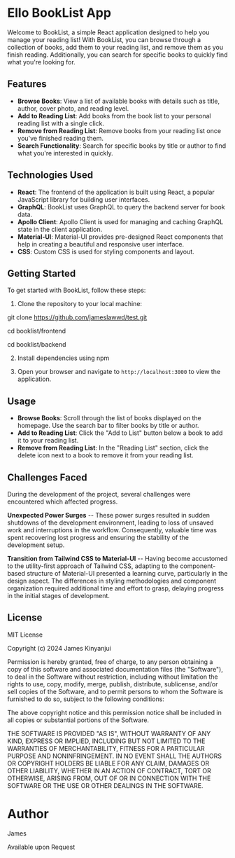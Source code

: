 #  Ello BookList App

Welcome to BookList, a simple React application designed to help you manage your reading list! With BookList, you can browse through a collection of books, add them to your reading list, and remove them as you finish reading. Additionally, you can search for specific books to quickly find what you're looking for.

## Features

- **Browse Books**: View a list of available books with details such as title, author, cover photo, and reading level.
- **Add to Reading List**: Add books from the book list to your personal reading list with a single click.
- **Remove from Reading List**: Remove books from your reading list once you've finished reading them.
- **Search Functionality**: Search for specific books by title or author to find what you're interested in quickly.

## Technologies Used

- **React**: The frontend of the application is built using React, a popular JavaScript library for building user interfaces.
- **GraphQL**: BookList uses GraphQL to query the backend server for book data.
- **Apollo Client**: Apollo Client is used for managing and caching GraphQL state in the client application.
- **Material-UI**: Material-UI provides pre-designed React components that help in creating a beautiful and responsive user interface.
- **CSS**: Custom CSS is used for styling components and layout.

## Getting Started

To get started with BookList, follow these steps:

1. Clone the repository to your local machine:

git clone https://github.com/jameslawwd/test.git

  cd booklist/frontend

  cd booklist/backend


2. Install dependencies using npm 


4. Open your browser and navigate to `http://localhost:3000` to view the application.

## Usage

- **Browse Books**: Scroll through the list of books displayed on the homepage. Use the search bar to filter books by title or author.
- **Add to Reading List**: Click the "Add to List" button below a book to add it to your reading list.
- **Remove from Reading List**: In the "Reading List" section, click the delete icon next to a book to remove it from your reading list.


## Challenges Faced 

During the development of the project, several challenges were encountered which affected progress. 

 **Unexpected Power Surges** -- These power surges resulted in sudden shutdowns of the development environment, leading to loss of unsaved work and interruptions in the workflow. Consequently, valuable time was spent recovering lost progress and ensuring the stability of the development setup.


 **Transition from Tailwind CSS to Material-UI** -- Having become accustomed to the utility-first approach of Tailwind CSS, adapting to the component-based structure of Material-UI presented a learning curve, particularly in the design aspect. The differences in styling methodologies and component organization required additional time and effort to grasp, delaying progress in the initial stages of development.

## License

MIT License

Copyright (c) 2024 James Kinyanjui

Permission is hereby granted, free of charge, to any person obtaining a copy
of this software and associated documentation files (the "Software"), to deal
in the Software without restriction, including without limitation the rights
to use, copy, modify, merge, publish, distribute, sublicense, and/or sell
copies of the Software, and to permit persons to whom the Software is
furnished to do so, subject to the following conditions:

The above copyright notice and this permission notice shall be included in all
copies or substantial portions of the Software.

THE SOFTWARE IS PROVIDED "AS IS", WITHOUT WARRANTY OF ANY KIND, EXPRESS OR
IMPLIED, INCLUDING BUT NOT LIMITED TO THE WARRANTIES OF MERCHANTABILITY,
FITNESS FOR A PARTICULAR PURPOSE AND NONINFRINGEMENT. IN NO EVENT SHALL THE
AUTHORS OR COPYRIGHT HOLDERS BE LIABLE FOR ANY CLAIM, DAMAGES OR OTHER
LIABILITY, WHETHER IN AN ACTION OF CONTRACT, TORT OR OTHERWISE, ARISING FROM,
OUT OF OR IN CONNECTION WITH THE SOFTWARE OR THE USE OR OTHER DEALINGS IN THE
SOFTWARE.


# Author 
James 

Available upon Request






